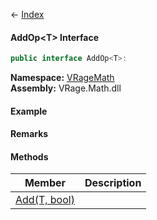 ← [Index](Api-Index)

#### AddOp&lt;T&gt; Interface

```csharp
public interface AddOp<T>: 
```

**Namespace:** [VRageMath](VRageMath)  
**Assembly:** VRage.Math.dll

#### Example

#### Remarks

#### Methods

|Member|Description|
|---|---|
|[Add(T, bool)](VRageMath.AddOp`1.Add)||

